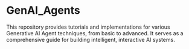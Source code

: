 # GenAI_Agents
This repository provides tutorials and implementations for various Generative AI Agent techniques, from basic to advanced. It serves as a comprehensive guide for building intelligent, interactive AI systems.
